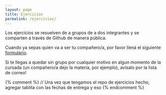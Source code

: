 ```yaml
---
layout: page
title: Ejercicios
permalink: /ejercicios/
---
```


Los ejercicios se resuelven de a grupos de a dos integrantes y se comparten a través de Github de manera pública.

Cuando ya sepas quien va a ser tu compañero/a, por favor llená el siguiente [formulario](https://docs.google.com/forms/d/e/1FAIpQLSf51H4-5UmZuXirXIwleAooBHKxrTra_c7xSXfQWlVUjx7n5A/viewform).

Si te llegas a quedar sin grupo por cualquier motivo en algun momento de la cursada (un compañero/a dejo la materia, por ejemplo), avisalo por la lista de correo!

{% comment %}
// Una vez que tengamos el repo de ejercicios hecho, agregar tablita con las fechas de entrega y eso
{% endcomment %}
